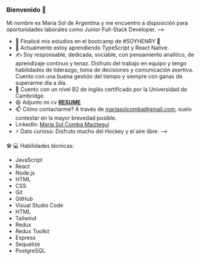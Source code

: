 ### Bienvenido 👋

Mi nombre es Maria Sol de Argentina y me encuentro a disposición para oportunidades laborales como Junior Full-Stack Developer. -->

- 🔭 Finalicé mis estudios en el bootcamp de #SOYHENRY 💛
- 🌱 Actualmente estoy aprendiendo TypeScript y React Native.
- ✍️ Soy responsable, dedicada, sociable, con pensamiento analitico, de aprendizaje continuo y tenaz. Disfruto del trabajo en equipo y tengo habilidades de liderazgo, toma de decisiones y comunicación asertiva. Cuento con una buena gestión del tiempo y siempre con ganas de superarme día a día.
- 💬 Cuento con un nivel B2 de inglés certificado por la Universidad de Cambridge.
- 😄 Adjunto mi cv **[RESUME](https://docs.google.com/document/d/1XB1j4kzNSfUZ_b7dxSzT6Wkj6pUhfu4aLAGV6RESJ60/edit?usp=sharing)**
- 📫 Cómo contactarme? A través de mariasolcomba@gmail.com, suelo contestar en la mayor brevedad posible.
- LinkedIn: [Maria Sol Comba Maiztegui](https://www.linkedin.com/in/maria-sol-comba-maiztegui-a55760261/)
- ⚡ Dato curioso: Disfruto mucho del Hockey y el aire libre.
-->

🛠 💻  Habilidades técnicas:

- <i class="fab fa-js"></i> JavaScript
- <i class="fab fa-react"></i> React
- <i class="fab fa-node-js"></i> Node.js
- <i class="fab fa-html5"></i> HTML
- <i class="fab fa-css3-alt"></i> CSS
- <i class="fab fa-git"></i> Git
- <i class="fab fa-github"></i> GitHub
- <i class="fas fa-code"></i> Visual Studio Code
- <i class="fab fa-html5"></i> HTML
- <i class="fab fa-tailwind"></i> Tailwind
- <i class="fab fa-react"></i> Redux
- <i class="fas fa-toolbox"></i> Redux Toolkit
- <i class="fab fa-node-js"></i> Express
- <i class="fas fa-database"></i> Sequelize
- <i class="fas fa-database"></i> PostgreSQL
